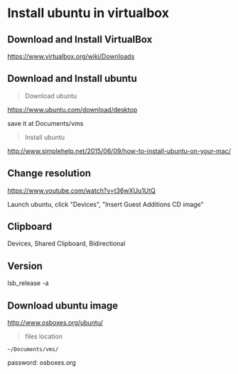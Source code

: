 # Install ubuntu in virtualbox

## Download and Install VirtualBox

https://www.virtualbox.org/wiki/Downloads

## Download and Install ubuntu

> Download ubuntu

https://www.ubuntu.com/download/desktop

save it at Documents/vms

> Install ubuntu

http://www.simplehelp.net/2015/06/09/how-to-install-ubuntu-on-your-mac/

## Change resolution

https://www.youtube.com/watch?v=t36wXUu1UtQ

Launch ubuntu, click "Devices", "Insert Guest Additions CD image"

## Clipboard

Devices, Shared Clipboard, Bidirectional

## Version

lsb_release -a



## Download ubuntu image

http://www.osboxes.org/ubuntu/

> files location

`~/Documents/vms/`

password: osboxes.org


